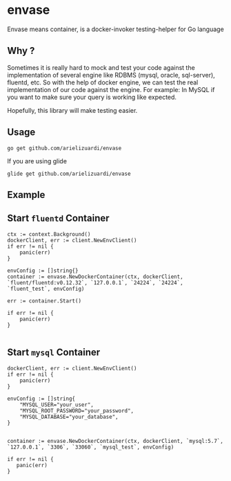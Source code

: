 # envase
Envase means container, is a docker-invoker testing-helper for Go language

## Why ?

Sometimes it is really hard to mock and test your code against the implementation of several engine like RDBMS (mysql, oracle, sql-server), fluentd, etc.
So with the help of docker engine, we can test the real implementation of our code against the engine. 
For example: In MySQL if you want to make sure your query is working like expected.

Hopefully, this library will make testing easier.

## Usage 

```go get github.com/arielizuardi/envase```

If you are using glide

```glide get github.com/arielizuardi/envase```

## Example

## Start `fluentd` Container

```
ctx := context.Background()
dockerClient, err := client.NewEnvClient()
if err != nil {
    panic(err)
}

envConfig := []string{}
container := envase.NewDockerContainer(ctx, dockerClient, `fluent/fluentd:v0.12.32`, `127.0.0.1`, `24224`, `24224`, `fluent_test`, envConfig)

err := container.Start()

if err != nil {
    panic(err)
}
  
```

## Start `mysql` Container

```
dockerClient, err := client.NewEnvClient()
if err != nil {
    panic(err)
}
   
envConfig := []string{
	"MYSQL_USER="your_user",
	"MYSQL_ROOT_PASSWORD="your_password",
	"MYSQL_DATABASE="your_database",
}
  
  
container := envase.NewDockerContainer(ctx, dockerClient, `mysql:5.7`, `127.0.0.1`, `3306`, `33060`, `mysql_test`, envConfig)
  
if err != nil {
   panic(err)
}
```
